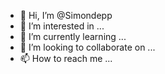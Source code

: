 - 👋 Hi, I’m @Simondepp
- 👀 I’m interested in ...
- 🌱 I’m currently learning ...
- 💞️ I’m looking to collaborate on ...
- 📫 How to reach me ...

<!---
Simondepp/Simondepp is a ✨ special ✨ repository because its `README.md` (this file) appears on your GitHub profile.
You can click the Preview link to take a look at your changes.
--->

